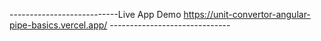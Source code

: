 ---------------------------Live App Demo https://unit-convertor-angular-pipe-basics.vercel.app/ ------------------------------
